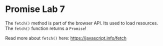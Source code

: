 # Promise Lab 7

The `fetch()` method is part of the browser API. Its used to load resources. The `fetch()` function returns a `Promise`! 

Read more about `fetch()` here: https://javascript.info/fetch